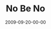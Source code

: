 ---
layout: message
category: message
series: "Commitment"
title: "No Be No"
date: 2009-09-20-00-00
message_id: 582
audio: "http://s3.amazonaws.com/crossroads-media/messages/audio/Commitment2.mp3"
audio-duration: "35:38"
description: "Brian Tome shares why setting good boundaries and saying \"no\" is critical to making healthy commitments."
video: "http://s3.amazonaws.com/crossroads-media/messages/video/commitment2.mp4"
video-duration: "35:38"
yt-embed-url: "//www.youtube.com/embed/kYU98VkUzvs"
video-image: "http://s3.amazonaws.com/crossroads-media/images/commitment2-still.jpg"
tag: 
 - boundaries
 - sex
 - commitment
 - tome
 - relationships
 - dating
explicit: false
---